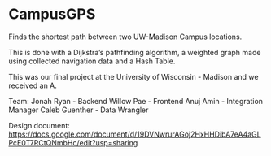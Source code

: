 # CampusGPS
Finds the shortest path between two UW-Madison Campus locations. 

This is done with a Dijkstra’s pathfinding algorithm, a weighted graph made using collected navigation data and a Hash Table.

This was our final project at the University of Wisconsin - Madison and we received an A.

Team:
Jonah Ryan - Backend
Willow Pae - Frontend
Anuj Amin - Integration Manager
Caleb Guenther - Data Wrangler

Design document: https://docs.google.com/document/d/19DVNwrurAGoj2HxHHDibA7eA4aGLPcE0T7RCtQNmbHc/edit?usp=sharing


